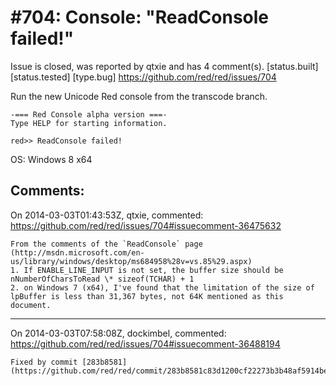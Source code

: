 
#704: Console: "ReadConsole failed!"
================================================================================
Issue is closed, was reported by qtxie and has 4 comment(s).
[status.built] [status.tested] [type.bug]
<https://github.com/red/red/issues/704>

Run the new Unicode Red console from the transcode branch.

```
-=== Red Console alpha version ===-
Type HELP for starting information.

red>> ReadConsole failed!
```

OS: Windows 8 x64



Comments:
--------------------------------------------------------------------------------

On 2014-03-03T01:43:53Z, qtxie, commented:
<https://github.com/red/red/issues/704#issuecomment-36475632>

    From the comments of the `ReadConsole` page (http://msdn.microsoft.com/en-us/library/windows/desktop/ms684958%28v=vs.85%29.aspx)
    1. If ENABLE_LINE_INPUT is not set, the buffer size should be nNumberOfCharsToRead \* sizeof(TCHAR) + 1 
    2. on Windows 7 (x64), I've found that the limitation of the size of lpBuffer is less than 31,367 bytes, not 64K mentioned as this document.

--------------------------------------------------------------------------------

On 2014-03-03T07:58:08Z, dockimbel, commented:
<https://github.com/red/red/issues/704#issuecomment-36488194>

    Fixed by commit [283b8581](https://github.com/red/red/commit/283b8581c83d1200cf22273b3b48af5914beb327)

